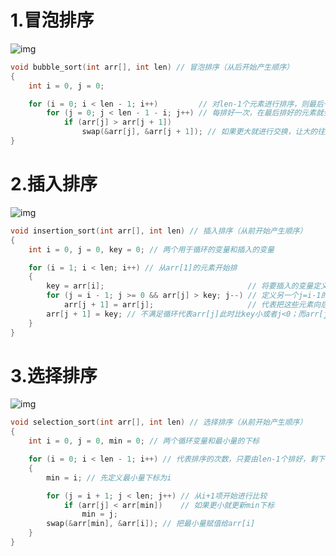 # 1.冒泡排序

<img src="https://leafalice-image.oss-cn-hangzhou.aliyuncs.com/img/2023-11-23%2Fb7d216a5b292cf3a5412bbc7fbb56a9e--d3e9--bubbleSort.gif" alt="img" />

```c
void bubble_sort(int arr[], int len) // 冒泡排序（从后开始产生顺序）
{
    int i = 0, j = 0;

    for (i = 0; i < len - 1; i++)         // 对len-1个元素进行排序，则最后一个元素自动排序
        for (j = 0; j < len - 1 - i; j++) // 每排好一次，在最后排好的元素就会+1
            if (arr[j] > arr[j + 1])
                swap(&arr[j], &arr[j + 1]); // 如果更大就进行交换，让大的往后排
}
```

# 2.插入排序

![img](https://leafalice-image.oss-cn-hangzhou.aliyuncs.com/img/2023-11-23%2Fbe81c151f38d8923fe1ede31ac530ac4--be2d--insertionSort.gif)

```c
void insertion_sort(int arr[], int len) // 插入排序（从前开始产生顺序）
{
    int i = 0, j = 0, key = 0; // 两个用于循环的变量和插入的变量

    for (i = 1; i < len; i++) // 从arr[1]的元素开始排
    {
        key = arr[i];                                // 将要插入的变量定义为arr[i]
        for (j = i - 1; j >= 0 && arr[j] > key; j--) // 定义另一个j=i-1的，代表开始与前一个进行比较；j>=0并且key比这个数小执行循环
            arr[j + 1] = arr[j];                     // 代表把这些元素向后排
        arr[j + 1] = key; // 不满足循环代表arr[j]此时比key小或者j<0；而arr[j+2]==arr[j+1]，把arr[j+1]=key
    }
}
```

# 3.选择排序

![img](https://leafalice-image.oss-cn-hangzhou.aliyuncs.com/img/2023-11-23%2F44be35da53ae9ee564ce444542a43d10--6739--selectionSort.gif)

```c
void selection_sort(int arr[], int len) // 选择排序（从前开始产生顺序）
{
    int i = 0, j = 0, min = 0; // 两个循环变量和最小量的下标

    for (i = 0; i < len - 1; i++) // 代表排序的次数，只要由len-1个排好，剩下的就会排好
    {
        min = i; // 先定义最小量下标为i

        for (j = i + 1; j < len; j++) // 从i+1项开始进行比较
            if (arr[j] < arr[min])    // 如果更小就更新min下标
                min = j;
        swap(&arr[min], &arr[i]); // 把最小量赋值给arr[i]
    }
}
```

